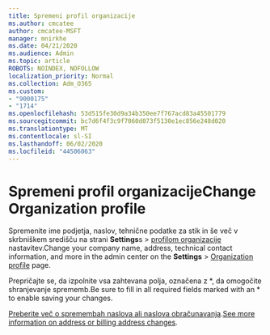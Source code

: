 ```yaml
---
title: Spremeni profil organizacije
ms.author: cmcatee
author: cmcatee-MSFT
manager: mnirkhe
ms.date: 04/21/2020
ms.audience: Admin
ms.topic: article
ROBOTS: NOINDEX, NOFOLLOW
localization_priority: Normal
ms.collection: Adm_O365
ms.custom:
- "9000175"
- "1714"
ms.openlocfilehash: 53d515fe30d9a34b350ee7f767acd83a45501779
ms.sourcegitcommit: bc7d6f4f3c9f7060d073f5130e1ec856e248d020
ms.translationtype: MT
ms.contentlocale: sl-SI
ms.lasthandoff: 06/02/2020
ms.locfileid: "44506063"
---
```

# <a name="change-organization-profile"></a><span data-ttu-id="e9eac-102">Spremeni profil organizacije</span><span class="sxs-lookup"><span data-stu-id="e9eac-102">Change Organization profile</span></span>

<span data-ttu-id="e9eac-103">Spremenite ime podjetja, naslov, tehnične podatke za stik in še več v skrbniškem središču na strani **Settings**s  >  [profilom organizacije](https://go.microsoft.com/fwlink/p/?linkid=2067339) nastavitev.</span><span class="sxs-lookup"><span data-stu-id="e9eac-103">Change your company name, address, technical contact information, and more in the admin center on the **Settings** > [Organization profile](https://go.microsoft.com/fwlink/p/?linkid=2067339) page.</span></span>

<span data-ttu-id="e9eac-104">Prepričajte se, da izpolnite vsa zahtevana polja, označena z \*, da omogočite shranjevanje sprememb.</span><span class="sxs-lookup"><span data-stu-id="e9eac-104">Be sure to fill in all required fields marked with an \* to enable saving your changes.</span></span>

<span data-ttu-id="e9eac-105">[Preberite več o spremembah naslova ali naslova obračunavanja](https://docs.microsoft.com/microsoft-365/admin/manage/change-address-contact-and-more).</span><span class="sxs-lookup"><span data-stu-id="e9eac-105">[See more information on address or billing address changes](https://docs.microsoft.com/microsoft-365/admin/manage/change-address-contact-and-more).</span></span>